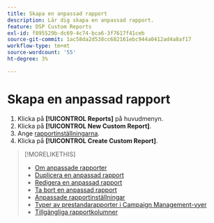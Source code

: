 ```yaml
---
title: Skapa en anpassad rapport
description: Lär dig skapa en anpassad rapport.
feature: DSP Custom Reports
exl-id: f895529b-dc69-4c74-bca6-3f7617f41ceb
source-git-commit: 1ac58da2d538cc682161ebc944a0412ad4a8af17
workflow-type: tm+mt
source-wordcount: '55'
ht-degree: 3%

---
```


# Skapa en anpassad rapport

1. Klicka på **[!UICONTROL Reports]** på huvudmenyn.
1. Klicka på **[!UICONTROL New Custom Report]**.
1. Ange [rapportinställningarna](/help/dsp/reports/report-settings.md).
1. Klicka på **[!UICONTROL Create Custom Report]**.

>[!MORELIKETHIS]
>
>* [Om anpassade rapporter](/help/dsp/reports/report-about.md)
>* [Duplicera en anpassad rapport](/help/dsp/reports/report-copy.md)
>* [Redigera en anpassad rapport](/help/dsp/reports/report-edit.md)
>* [Ta bort en anpassad rapport](/help/dsp/reports/report-delete.md)
>* [Anpassade rapportinställningar](/help/dsp/reports/report-settings.md)
>* [Typer av prestandarapporter i Campaign Management-vyer](/help/dsp/campaign-management/reports/campaign-reports-about.md)
>* [Tillgängliga rapportkolumner](/help/dsp/reports/report-columns.md)
